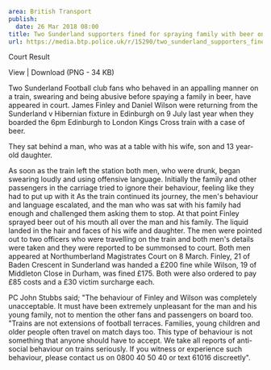 ```yaml
area: British Transport
publish:
  date: 26 Mar 2018 08:00
title: Two Sunderland supporters fined for spraying family with beer on train
url: https://media.btp.police.uk/r/15290/two_sunderland_supporters_fined_for_spraying_fami
```

Court Result

View | Download (PNG - 34 KB)

Two Sunderland Football club fans who behaved in an appalling manner on a train, swearing and being abusive before spaying a family in beer, have appeared in court.
James Finley and Daniel Wilson were returning from the Sunderland v Hibernian fixture in Edinburgh on 9 July last year when they boarded the 6pm Edinburgh to London Kings Cross train with a case of beer.

They sat behind a man, who was at a table with his wife, son and 13 year-old daughter.

As soon as the train left the station both men, who were drunk, began swearing loudly and using offensive language. Initially the family and other passengers in the carriage tried to ignore their behaviour, feeling like they had to put up with it
As the train continued its journey, the men's behaviour and language escalated, and the man who was sat with his family had enough and challenged them asking them to stop.
At that point Finley sprayed beer out of his mouth all over the man and his family. The liquid landed in the hair and faces of his wife and daughter.
The men were pointed out to two officers who were travelling on the train and both men's details were taken and they were reported to be summonsed to court.
Both men appeared at Northumberland Magistrates Court on 8 March. Finley, 21 of Baden Crescent in Sunderland was handed a £200 fine while Wilson, 19 of Middleton Close in Durham, was fined £175\. Both were also ordered to pay £85 costs and a £30 victim surcharge each.

PC John Stubbs said; "The behaviour of Finley and Wilson was completely unacceptable. It must have been extremely unpleasant for the man and his young family, not to mention the other fans and passengers on board too.
 "Trains are not extensions of football terraces. Families, young children and older people often travel on match days too. This type of behaviour is not something that anyone should have to accept. We take all reports of anti-social behaviour on trains seriously. If you witness or experience such behaviour, please contact us on 0800 40 50 40 or text 61016 discreetly".
